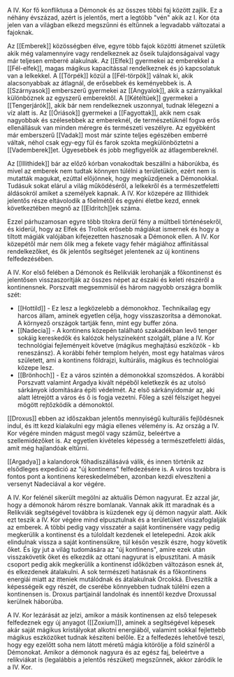 A IV. Kor fő konfliktusa a Démonok és az összes többi faj között zajlik. Ez a néhány évszázad, azért is jelentős, mert a legtöbb "vén" akik az I. Kor óta jelen van a világban elkezd megszűnni és eltűnnek a legvadabb változatai a fajoknak.

Az [[Emberek]] közösségben élve, egyre több fajok közötti átmenet születik akik még valamennyire vagy rendelkeznek az őseik tulajdonságaival vagy már teljesen emberré alakulnak. Az [[Elfek]] gyermekei az emberekkel a [[Fél-elfek]], magas mágikus kapacitással rendelkeznek és jó kapcsolatuk van a lelkekkel. A [[Törpék]] közül a [[Fél-törpök]] válnak ki, akik alacsonyabbak az átlagnál, de erősebbek és keményebbek is. A [[Szárnyasok]] emberszerű gyermekei az [[Angyalok]], akik a szárnyaikkal különböznek az egyszerű emberektől. A [[Kétéltüek]] gyermekei a [[Tengerjárók]], akik bár nem rendelkeznek uszonnyal, tudnak lélegezni a víz alatt is. Az [[Óriások]] gyermekei a [[Fagyottak]], akik nem csak nagyobbak és szélesebbek az embereknél, de természetüknél fogva erős ellenállásuk van minden méregre és természeti veszélyre. Az egyébként már emberszerű [[Vadak]] most már szinte teljes egészében emberré váltak, néhol csak egy-egy fül és farok szokta megkülönböztetni a [[Vademberek]]et. Ügyesebbek és jobb megfigyelők az átlagembereknél.

Az [[Illithidek]] bár az előző kórban vonakodtak beszállni a háborúkba, és mivel az emberek nem tudtak könnyen túlélni a területükön, ezért nem is mutatták magukat, ezúttal előjönnek, hogy megküzdjenek a Démonokkal. Tudásuk sokat elárul a világ működéséről, a lelkekről és a természetfeletti áldásokról amiket a személyek kapnak. A IV. Kor közepére az Illithidek jelentős része eltávolodik a főelmétől és egyéni életbe kezd, ennek következtében megnő az [[Eldritch]]ek száma.

Ezzel párhuzamosan egyre több titokra derül fény a múltbeli történésekről, és kiderül, hogy az Elfek és Trollok erősebb mágiákat ismernek és hogy a tiltott mágiák valójában kifejezetten hasznosak a Démonok ellen. A IV. Kor közepétől már nem ölik meg a fekete vagy fehér mágiához affinitással rendelkezőket, és ők jelentős segítséget jelentenek az új kontinens felfedezésében.

A IV. Kor első felében a Démonok és Relikviák lerohanják a főkontinenst és jelentősen visszaszorítják az összes népet az északi és keleti részéről a kontinensnek. Porszvatt megsemmisül és három nagyobb országra bomlik szét:
- [[Hottild]] - Ez lesz a legközelebb a démonokhoz. Technikailag egy harcos állam, aminek egyetlen célja, hogy visszaszorítsa a démonokat. A környező országok tartják fenn, mint egy buffer zóna.
- [[Nadecia]] - A kontinens közepén található szakadékban levő tenger sokáig kereskedők és kalózok helyszíneként szolgált, pláne a IV. Kor technológiai fejleményeit követve (mágikus meghajtású eszközök - kb reneszánsz). A korábbi fehér templom helyén, most egy hatalmas város született, ami a kontinens földrajzi, kultúrális, mágikus és technológiai közepe lesz.
- [[Brönhoch]] - Ez a város szintén a démonokkal szomszédos. A korábbi Porszvatt valamint Argadya kivált népéből keletkezik és az utolsó sárkányok idomítására építi védelmét. Az első sárkányidomár az, aki alatt létrejött a város és ő is fogja vezetni. Főleg a szél félsziget hegyei mögött rejtőzködik a démonoktól.

[[Droxus]] ebben az időszakban jelentős mennyiségű kulturális fejlődésnek indul, és itt kezd kialakulni egy mágia ellenes vélemény is. Az ország a IV. Kor végére minden mágust megöl vagy száműz, beleértve a szellemidézőket is. Az egyetlen kivételes képesség a természetfeletti áldás, amit még hajlandóak eltűrni.

[[Argadya]] a kalandorok főhadiszállásává válik, és innen történik az elsődleges expedició az "új kontinens" felfedezésére is. A város továbbra is fontos pont a kontinens kereskedelmében, azonban kezdi elveszíteni a versenyt Nadeciával a kor végére.

A IV. Kor felénél sikerült megölni az aktuális Démon nagyurat. Ez azzal jár, hogy a démonok három részre bomlanak. Vannak akik itt maradnak és a Relikviák segítségével továbbra is küzdenek egy új démon nagyúr alatt. Akik ezt teszik a IV. Kor végére mind elpusztulnak és a területüket visszafoglalják az emberek. A többi pedig vagy visszatér a saját kontinensére vagy pedig megkerülik a kontinenst és a túloldalt kezdenek el letelepedni. Azok akik elindulnak vissza a saját kontinensükre, túl későn veszik észre, hogy követik őket. És így jut a világ tudomására az "új kontinens", amire ezek után visszakövetik őket és elkezdik az ottani nagyurat is elpusztítani.
A másik csoport pedig akik megkerülik a kontinenst időközben változáson esnek át, és elkezdenek átalakulni. A sok természeti hatásnak és a főkontinens energiái miatt az itteniek mutálódnak és átalakulnak Orcokká. Elveszítik a képességeik egy részét, de cserébe könnyebben tudnak túlélni ezen a kontinensen is. Droxus partjainál landolnak és innentől kezdve Droxussal kerülnek háborúba.

A IV. Kor lezárását az jelzi, amikor a másik kontinensen az első telepesek felfedeznek egy új anyagot ([[Zoxium]]), aminek a segítségével képesek akár saját mágikus kristályokat alkotni energiából, valamint sokkal fejlettebb mágikus eszközöket tudnak készíteni belőle. Ez a felfedezés lehetővé teszi, hogy egy ezelőtt soha nem látott méretű mágia kitörölje a föld színéről a Démonokat. Amikor a démonok nagyura és az egész faj, beleértve a relikviákat is (legalábbis a jelentős részüket) megszűnnek, akkor záródik le a IV. Kor.